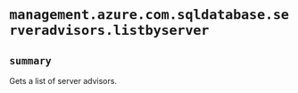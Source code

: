 # `management.azure.com.sqldatabase.serveradvisors.listbyserver`

## `summary`
Gets a list of server advisors.


